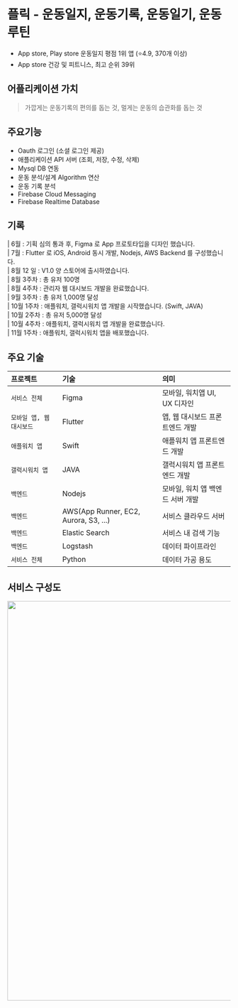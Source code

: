 # 플릭 - 운동일지, 운동기록, 운동일기, 운동루틴
- App store, Play store 운동일지 평점 1위 앱 (⭐️4.9, 370개 이상)
- App store 건강 및 피트니스, 최고 순위 39위

## 어플리케이션 가치
> 가깝게는 운동기록의 편의를 돕는 것, 멀게는 운동의 습관화를 돕는 것


## 주요기능
+ Oauth 로그인 (소셜 로그인 제공)
+ 애플리케이션 API 서버 (조회, 저장, 수정, 삭제)
+ Mysql DB 연동
+ 운동 분석/설계 Algorithm 연산
+ 운동 기록 분석
+ Firebase Cloud Messaging
+ Firebase Realtime Database
  
## 기록
| 6월 : 기획 심의 통과 후, Figma 로 App 프로토타입을 디자인 했습니다.  
| 7월 : Flutter 로 iOS, Android 동시 개발, Nodejs, AWS Backend 를 구성했습니다.  
| 8월 12 일 : V1.0 양 스토어에 출시하였습니다.  
| 8월 3주차 : 총 유저 100명  
| 8월 4주차 : 관리자 웹 대시보드 개발을 완료했습니다.   
| 9월 3주차 : 총 유저 1,000명 달성  
| 10월 1주차 : 애플워치, 갤럭시워치 앱 개발을 시작했습니다. (Swift, JAVA)  
| 10월 2주차 : 총 유저 5,000명 달성  
| 10월 4주차 : 애플워치, 갤럭시워치 앱 개발을 완료했습니다.  
| 11월 1주차 : 애플워치, 갤럭시워치 앱을 배포했습니다.


## 주요 기술
프로젝트 | 기술 | 의미
:---|:---|:---
`서비스 전체` | Figma | 모바일, 워치앱 UI, UX 디자인
`모바일 앱, 웹 대시보드` | Flutter | 앱, 웹 대시보드 프론트엔드 개발
`애플워치 앱` | Swift | 애플워치 앱 프론트엔드 개발
`갤럭시워치 앱` | JAVA | 갤럭시워치 앱 프론트엔드 개발
`백엔드` | Nodejs | 모바일, 워치 앱 백엔드 서버 개발
`백엔드` | AWS(App Runner, EC2, Aurora, S3, ...) | 서비스 클라우드 서버
`백엔드` | Elastic Search | 서비스 내 검색 기능
`백엔드` | Logstash |  데이터 파이프라인
`서비스 전체` | Python | 데이터 가공 용도

## 서비스 구성도
<img src="https://user-images.githubusercontent.com/38935749/140639694-1e81a8fe-2b72-4793-8181-5eb979a94569.png" width="900">